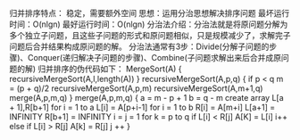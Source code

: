 归并排序特点：
稳定，需要额外空间
思想：运用分治思想解决排序问题
最坏运行时间：O(nlgn)
最好运行时间：O(nlgn)
分治法介绍：分治法就是将原问题分解为多个独立子问题，且这些子问题的形式和原问题相似，只是规模减少了，求解完子问题后合并结果构成原问题的解。
分治法通常有3步：Divide(分解子问题的步骤)、Conquer(递归解决子问题的步骤)、Combine(子问题求解出来后合并成原问题的解)
归并排序的伪代码如下：
MergeSort(A)
{
  recursiveMergeSort(A,l,length(A))
}
recursiveMergeSort(A,p,q)
{ 
   if p < q
      m = (p + q)/2
      recursiveMergeSort(A,p,m)
      recursiveMergeSort(A,m+1,q)
      merge(A,p,m,q)
}
merge(A,p,m,q)
{
  a = m - p + 1
  b = q - m
  create array L[a + 1],R[b+1]
  for i = 1 to a 
       L[i] = A[p+i-1]
  for i = 1 to b
       R[i] = A[m+i]
  L[a+1] = INFINITY
  R[b+1] = INFINITY
  i = j = 1
  for k = p to q
    if L[i]  < R[j]
       A[K] = L[i]
       i++
    else if L[i] > R[j]
       A[k] = R[j]
       j ++
}
